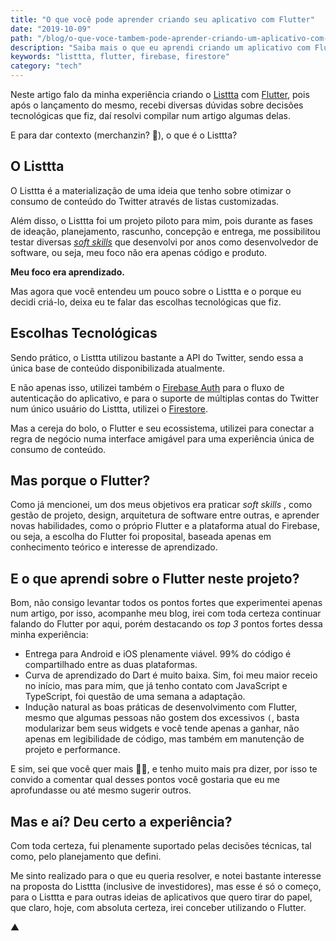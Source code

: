 ```yaml
---
title: "O que você pode aprender criando seu aplicativo com Flutter"
date: "2019-10-09"
path: "/blog/o-que-voce-tambem-pode-aprender-criando-um-aplicativo-com-flutter/"
description: "Saiba mais o que eu aprendi criando um aplicativo com Flutter."
keywords: "listtta, flutter, firebase, firestore"
category: "tech"
---
```


Neste artigo falo da minha experiência criando o [Listtta](https://listtta.com/) com [Flutter](https://flutter.dev/), pois após o lançamento do mesmo, recebi diversas dúvidas sobre decisões tecnológicas que fiz, daí resolvi compilar num artigo algumas delas.

E para dar contexto (merchanzin? 🤣), o que é o Listtta?

## O Listtta

O Listtta é a materialização de uma ideia que tenho sobre otimizar o consumo de conteúdo do Twitter através de listas customizadas.

Além disso, o Listtta foi um projeto piloto para mim, pois durante as fases de ideação, planejamento, rascunho, concepção e entrega, me possibilitou testar diversas [_soft skills_](https://hackernoon.com/10-soft-skills-every-developer-needs-66f0cdcfd3f7) que desenvolvi por anos como desenvolvedor de software, ou seja, meu foco não era apenas código e produto.

**Meu foco era aprendizado.**

Mas agora que você entendeu um pouco sobre o Listtta e o porque eu decidi criá-lo, deixa eu te falar das escolhas tecnológicas que fiz.

## Escolhas Tecnológicas

Sendo prático, o Listtta utilizou bastante a API do Twitter, sendo essa a única base de conteúdo disponibilizada atualmente.

E não apenas isso, utilizei também o [Firebase Auth](https://firebase.google.com/docs/auth) para o fluxo de autenticação do aplicativo, e para o suporte de múltiplas contas do Twitter num único usuário do Listtta, utilizei o [Firestore](https://firebase.google.com/docs/firestore).

Mas a cereja do bolo, o Flutter e seu ecossistema, utilizei para conectar a regra de negócio numa interface amigável para uma experiência única de consumo de conteúdo.

## Mas porque o Flutter?

Como já mencionei, um dos meus objetivos era praticar _soft skills_ , como gestão de projeto, design, arquitetura de software entre outras, e aprender novas habilidades, como o próprio Flutter e a plataforma atual do Firebase, ou seja, a escolha do Flutter foi proposital, baseada apenas em conhecimento teórico e interesse de aprendizado.

## E o que aprendi sobre o Flutter neste projeto?

Bom, não consigo levantar todos os pontos fortes que experimentei apenas num artigo, por isso, acompanhe meu blog, irei com toda certeza continuar falando do Flutter por aqui, porém destacando os _top 3_ pontos fortes dessa minha experiência:

- Entrega para Android e iOS plenamente viável. 99% do código é compartilhado entre as duas plataformas.
- Curva de aprendizado do Dart é muito baixa. Sim, foi meu maior receio no início, mas para mim, que já tenho contato com JavaScript e TypeScript, foi questão de uma semana a adaptação.
- Indução natural as boas práticas de desenvolvimento com Flutter, mesmo que algumas pessoas não gostem dos excessivos `(`, basta modularizar bem seus widgets e você tende apenas a ganhar, não apenas em legibilidade de código, mas também em manutenção de projeto e performance.

E sim, sei que você quer mais 🧛‍♂️, e tenho muito mais pra dizer, por isso te convido a comentar qual desses pontos você gostaria que eu me aprofundasse ou até mesmo sugerir outros.

## Mas e aí? Deu certo a experiência?

Com toda certeza, fui plenamente suportado pelas decisões técnicas, tal como, pelo planejamento que defini.

Me sinto realizado para o que eu queria resolver, e notei bastante interesse na proposta do Listtta (inclusive de investidores), mas esse é só o começo, para o Listtta e para outras ideias de aplicativos que quero tirar do papel, que claro, hoje, com absoluta certeza, irei conceber utilizando o Flutter.

▲
